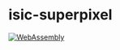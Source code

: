 # isic-superpixel

[![WebAssembly](https://github.com/ImageMarkup/isic-superpixel/actions/workflows/wasm.yml/badge.svg)](https://github.com/ImageMarkup/isic-superpixel/actions/workflows/wasm.yml)
